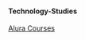 #### Technology-Studies

[Alura Courses](https://github.com/hugoledra/Technology-Studies/blob/master/Alura%20Courses/README.md)
